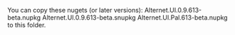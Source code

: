 You can copy these nugets (or later versions):
Alternet.UI.0.9.613-beta.nupkg
Alternet.UI.0.9.613-beta.snupkg
Alternet.UI.Pal.613-beta.nupkg
to this folder.